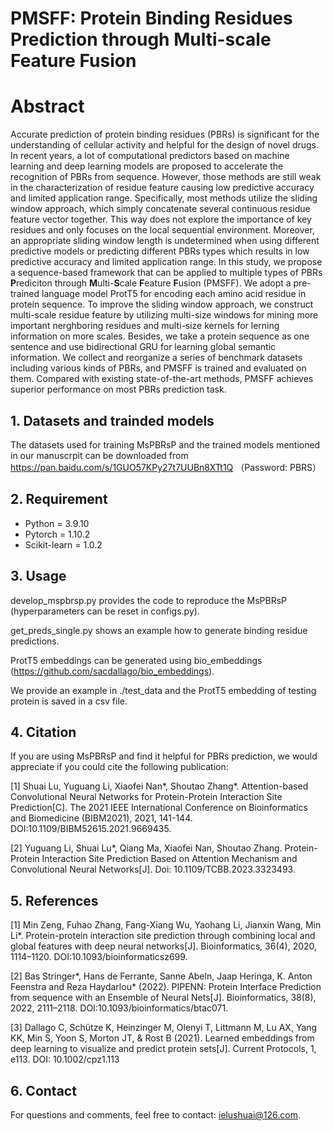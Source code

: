 # PMSFF: Protein Binding Residues Prediction through Multi-scale Feature Fusion


# Abstract
Accurate prediction of protein binding residues (PBRs) is significant for the understanding of cellular activity and helpful for the design of novel drugs. In recent years, a lot of computational predictors based on machine learning and deep learning models are proposed to accelerate the recognition of PBRs from sequence. However, those methods are still weak in the characterization of residue feature causing low predictive accuracy and limited application range. Specifically, most methods utilize the sliding window approach, which simply concatenate several continuous residue feature vector together. This way does not explore the importance of key residues and only focuses on the local sequential environment. Moreover, an appropriate sliding window length is undetermined when using different predictive models or predicting different PBRs types which results in low predictive accuracy and limited application range. In this study, we propose a sequence-based framework that can be applied to multiple types of PBRs **P**rediciton through **M**ulti-**S**cale **F**eature **F**usion (PMSFF). We adopt a pre-trained language model ProtT5 for encoding each amino acid residue in protein sequence. To improve the sliding window approach, we construct multi-scale residue feature by utilizing multi-size windows for mining more important nerghboring residues and multi-size kernels for lerning information on more scales. Besides, we take a protein sequence as one sentence and use bidirectional GRU for learning global semantic information. We collect and reorganize a series of benchmark datasets including various kinds of PBRs, and PMSFF is trained and evaluated on them. Compared with existing state-of-the-art methods, PMSFF achieves superior performance on most PBRs prediction task.


## 1. Datasets and trainded models
The datasets used for training MsPBRsP and the trained models mentioned in our manuscrpit can be downloaded from https://pan.baidu.com/s/1GUO57KPy27t7UUBn8XTt1Q （Password: PBRS）

## 2. Requirement
* Python = 3.9.10  
* Pytorch = 1.10.2  
* Scikit-learn = 1.0.2

## 3. Usage
develop_mspbrsp.py provides the code to reproduce the MsPBRsP (hyperparameters can be reset in configs.py).

get_preds_single.py shows an example how to generate binding residue predictions.

ProtT5 embeddings can be generated using bio_embeddings (https://github.com/sacdallago/bio_embeddings).

We provide an example in ./test_data and the ProtT5 embedding of testing protein is saved in a csv file.

## 4. Citation
If you are using MsPBRsP and find it helpful for PBRs prediction, we would appreciate if you could cite the following publication:

[1] Shuai Lu, Yuguang Li, Xiaofei Nan*, Shoutao Zhang*. Attention-based Convolutional Neural Networks for Protein-Protein Interaction Site Prediction[C]. The 2021 IEEE International Conference on Bioinformatics and Biomedicine (BIBM2021), 2021, 141-144. DOI:10.1109/BIBM52615.2021.9669435.

[2] Yuguang Li, Shuai Lu*, Qiang Ma, Xiaofei Nan, Shoutao Zhang. Protein-Protein Interaction Site Prediction Based on Attention Mechanism and Convolutional Neural Networks[J]. Doi: 10.1109/TCBB.2023.3323493.


## 5. References
[1] Min Zeng, Fuhao Zhang, Fang-Xiang Wu, Yaohang Li, Jianxin Wang, Min Li*. Protein-protein interaction site prediction through combining local and global features with deep neural networks[J]. Bioinformatics, 36(4), 2020, 1114–1120. DOI:10.1093/bioinformaticsz699.  

[2] Bas Stringer*, Hans de Ferrante, Sanne Abeln, Jaap Heringa, K. Anton Feenstra and Reza Haydarlou* (2022). PIPENN: Protein Interface Prediction from sequence with an Ensemble of Neural Nets[J]. Bioinformatics, 38(8), 2022, 2111–2118. DOI:10.1093/bioinformatics/btac071.

[3] Dallago C, Schütze K, Heinzinger M, Olenyi T, Littmann M, Lu AX, Yang KK, Min S, Yoon S, Morton JT, & Rost B (2021). Learned embeddings from deep learning to visualize and predict protein sets[J]. Current Protocols, 1, e113. DOI: 10.1002/cpz1.113

## 6. Contact
For questions and comments, feel free to contact: ielushuai@126.com.


